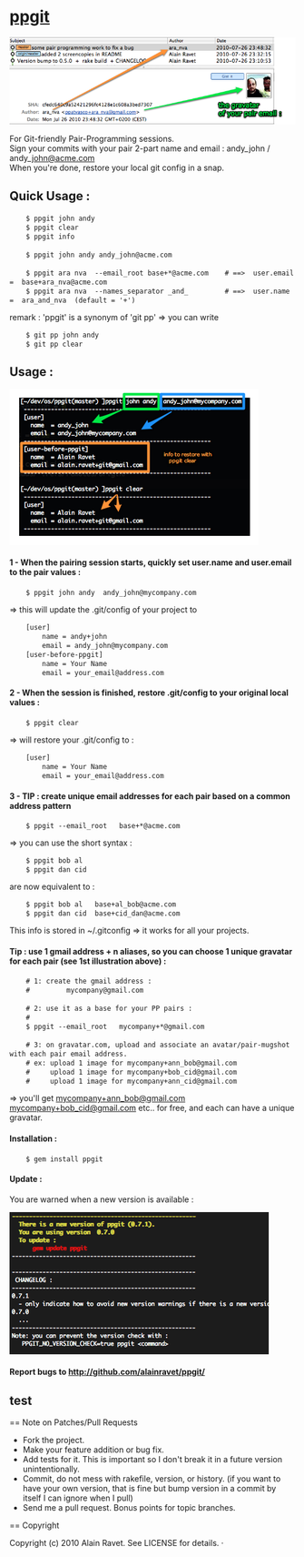[ppgit](http://rubygems.org/gems/ppgit)
=======

![Alt text](http://github.com/alainravet/ppgit/raw/master/doc/ppgit-img3.png)

For Git-friendly Pair-Programming sessions.    
Sign your commits with your pair 2-part name and email : andy\_john / andy\_john@acme.com    
When you're done, restore your local git config in a snap.

Quick Usage :
-------------

		$ ppgit john andy
		$ ppgit clear
		$ ppgit info

		$ ppgit john andy andy_john@acme.com

		$ ppgit ara nva  --email_root base+*@acme.com    # ==>  user.email  =  base+ara_nva@acme.com
        $ ppgit ara nva  --names_separator _and_         # ==>  user.name   =  ara_and_nva  (default = '+')


remark : 'ppgit' is a synonym of 'git pp' => you can write

		$ git pp john andy
		$ git pp clear


Usage :
-------

![Alt text](http://github.com/alainravet/ppgit/raw/master/doc/ppgit-img1.png)

#### 1 - When the pairing session starts, quickly set user.name and user.email to the pair values :

		$ ppgit john andy  andy_john@mycompany.com

=> this will update the .git/config of your project to

		[user]
			name = andy+john
			email = andy_john@mycompany.com
		[user-before-ppgit]
			name = Your Name
			email = your_email@address.com


#### 2 - When the session is finished, restore .git/config to your original local values :

		$ ppgit clear

=> will restore your .git/config to :

		[user]
			name = Your Name
			email = your_email@address.com


#### 3 - TIP : create unique email addresses for each pair based on a common address pattern
		$ ppgit --email_root   base+*@acme.com

=> you can use the short syntax :

		$ ppgit bob al
		$ ppgit dan cid

are now equivalent to :

		$ ppgit bob al   base+al_bob@acme.com
		$ ppgit dan cid  base+cid_dan@acme.com

This info is stored in ~/.gitconfig => it works for all your projects.


#### Tip : use 1 gmail address + n aliases, so you can choose 1 unique gravatar for each pair (see 1st illustration above) :

        # 1: create the gmail address :
        #         mycompany@gmail.com

        # 2: use it as a base for your PP pairs :
        #
		$ ppgit --email_root   mycompany+*@gmail.com

        # 3: on gravatar.com, upload and associate an avatar/pair-mugshot with each pair email address.
		# ex: upload 1 image for mycompany+ann_bob@gmail.com
		#     upload 1 image for mycompany+bob_cid@gmail.com
		#     upload 1 image for mycompany+ann_cid@gmail.com

=> you'll get
        mycompany+ann_bob@gmail.com
        mycompany+bob_cid@gmail.com
        etc..
      for free, and each can have a unique gravatar.


#### Installation :

		$ gem install ppgit


#### Update :

You are warned when a new version is available :

![Alt text](http://github.com/alainravet/ppgit/raw/master/doc/ppgit-img2.png)


#### Report bugs to <http://github.com/alainravet/ppgit/>
test
--------------------------------------------------------------------------------

== Note on Patches/Pull Requests
 
* Fork the project.
* Make your feature addition or bug fix.
* Add tests for it. This is important so I don't break it in a
  future version unintentionally.
* Commit, do not mess with rakefile, version, or history.
  (if you want to have your own version, that is fine but bump version in a commit by itself I can ignore when I pull)
* Send me a pull request. Bonus points for topic branches.

== Copyright

Copyright (c) 2010 Alain Ravet. See LICENSE for details.
·